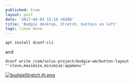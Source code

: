 ```yaml
---
published: true
layout: post
date: '2017-04-03 15:19 +0200'
title: 'Budgie desktop, Stretch, buttons on left'
tags: linux mine
---
```

    apt install dconf-cli
    
and

    dconf write /com/solus-project/budgie-wm/button-layout "'close,maximize,minimize:appmenu'"
    
[![budgieStretch.th.png](https://images.weserv.nl/?url=//cdn.scrot.moe/images/2017/04/03/budgieStretch.th.png)](https://images.weserv.nl/?url=//cdn.scrot.moe/images/2017/04/03/budgieStretch.png)

